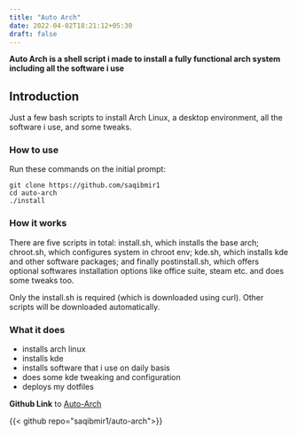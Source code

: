 ```yaml
---
title: "Auto Arch"
date: 2022-04-02T18:21:12+05:30
draft: false
---
```



**Auto Arch is a shell script i made to install a fully functional arch system including all the software i use**

## Introduction

Just a few bash scripts to install Arch Linux, a desktop environment, all the software i use, and some tweaks.

### How to use
Run these commands on the initial prompt:

```shell
git clone https://github.com/saqibmir1
cd auto-arch
./install
```

### How it works

There are five scripts in total: install.sh, which installs the base arch; chroot.sh, which configures system in chroot env; kde.sh, which installs kde and other software packages; and finally postinstall.sh, which offers optional softwares installation options like office suite, steam etc. and does some tweaks too.

Only the install.sh is required (which is downloaded using curl). Other scripts will be downloaded automatically.

### What it does

- installs arch linux
- installs kde
- installs software that i use on daily basis
- does some kde tweaking and configuration
- deploys my dotfiles

**Github Link** to [Auto-Arch](https://github.com/saqibmir1/auto-arch)

{{< github repo="saqibmir1/auto-arch">}}
